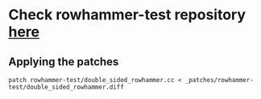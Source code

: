 # Check rowhammer-test repository [here](https://github.com/google/rowhammer-test/)

## Applying the patches

	patch rowhammer-test/double_sided_rowhammer.cc < _patches/rowhammer-test/double_sided_rowhammer.diff